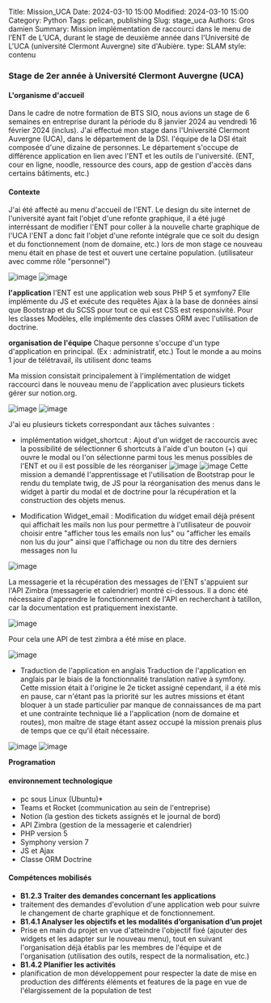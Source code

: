 Title: Mission_UCA
Date: 2024-03-10 15:00
Modified: 2024-03-10 15:00
Category: Python
Tags: pelican, publishing
Slug: stage_uca
Authors: Gros damien
Summary: Mission implémentation de raccourci dans le menu de l’ENT de L’UCA, durant le stage de deuxième année dans l'Université de L'UCA (université Clermont Auvergne) site d'Aubière.
type: SLAM
style: contenu

### Stage de 2er année à Université Clermont Auvergne (UCA)

#### L'organisme d'accueil

Dans le cadre de notre formation de BTS SIO, nous avions un stage de 6 semaines en entreprise durant la période du 8 janvier 2024 au vendredi 16 février 2024 (inclus). J'ai effectué mon stage dans l'Université Clermont Auvergne (UCA), dans le département de la DSI. l'équipe de la DSI était composée d'une dizaine de personnes. Le département s'occupe de différence application en lien avec l'ENT et les outils de l'université. (ENT, cour en ligne, noodle, ressource des cours, app de gestion d'accès dans certains bâtiments, etc.)

#### Contexte 

J'ai été affecté au menu d'accueil de l'ENT. Le design du site internet de l'université ayant fait l'objet d'une refonte graphique, il a été jugé interréssant de modifier l'ENT pour coller à la nouvelle charte graphique de l'UCA l'ENT a donc fait l'objet d'une refonte intégrale que ce soit du design et du fonctionnement (nom de domaine, etc.) lors de mon stage ce nouveau menu était en phase de test et ouvert une certaine population. (utilisateur avec comme rôle "personnel")

![image](./themes/mon-theme-pelican/static/images/stage_uca/maquette_web.png)
![image](./themes/mon-theme-pelican/static/images/stage_uca/current_dashboard.png)

**l'application**
l'ENT est une application web sous PHP 5 et symfony7
Elle implémente du JS et exécute des requêtes Ajax à la base de données ainsi que Bootstrap et du SCSS pour tout ce qui est CSS est responsivité.
Pour les classes Modèles, elle implémente des classes ORM avec l'utilisation de doctrine.

**organisation de l'équipe**
Chaque personne s'occupe d'un type d'application en principal. (Ex : administratif, etc.) Tout le monde a au moins 1 jour de télétravail, ils utilisent donc teams

Ma mission consistait principalement à l'implémentation de widget raccourci dans le nouveau menu de l'application avec plusieurs tickets gérer sur notion.org.

![image](./themes/mon-theme-pelican/static/images/stage_uca/notions.png)
![image](./themes/mon-theme-pelican/static/images/stage_uca/notions2.png)

J'ai eu plusieurs tickets correspondant aux tâches suivantes :
- implémentation widget_shortcut :
Ajout d'un widget de raccourcis avec la possibilité de sélectionner 6 shortcuts à l'aide d'un bouton (+) qui ouvre le modal ou l'on sélectionne parmi tous les menus possibles de l'ENT et ou il est possible de les réorganiser
![image](./themes/mon-theme-pelican/static/images/stage_uca/shortcut/menu_customization.png)
![image](./themes/mon-theme-pelican/static/images/stage_uca/shortcut/customization-shortcuts_modal.png)
Cette mission a demandé l'apprentissage et l'utilisation de Bootstrap pour le rendu du template twig, de JS pour la réorganisation des menus dans le widget à partir du modal et de doctrine pour la récupération et la construction des objets menus.

- Modification Widget_email :
Modification du widget email déjà présent qui affichait les mails non lus pour permettre à l'utilisateur de pouvoir choisir entre "afficher tous les emails non lus" ou "afficher les emails non lus du jour" ainsi que l'affichage ou non du titre des derniers messages non lu
    
![image](./themes/mon-theme-pelican/static/images/stage_uca/email/menu_widget_email.png)
    
La messagerie et la récupération des messages de l'ENT s'appuient sur l'API Zimbra (messagerie et calendrier) montré ci-dessous. Il a donc été nécessaire d'apprendre le fonctionnement de l'API en recherchant à tatillon, car la documentation est pratiquement inexistante.
    
![image](./themes/mon-theme-pelican/static/images/stage_uca/email/apizimbra.png)

Pour cela une API de test zimbra a été mise en place.

![image](./themes/mon-theme-pelican/static/images/stage_uca/email/apizimbra_test.png)

- Traduction de l'application en anglais
Traduction de l'application en anglais par le biais de la fonctionnalité translation native à symfony.
Cette mission était à l'origine le 2e ticket assigné cependant, il a été mis en pause, car n'étant pas la priorité sur les autres missions et étant bloquer à un stade particulier par manque de connaissances de ma part et une contrainte technique lié a l'application (nom de domaine et routes), mon maître de stage étant assez occupé la mission prenais plus de temps que ce qu'il était nécessaire.

![image](./themes/mon-theme-pelican/static/images/stage_uca/translation/menu-en.png)
![image](./themes/mon-theme-pelican/static/images/stage_uca/translation/email.twig-translation.png) 


**Programation**  

#### environnement technologique

- pc sous Linux (Ubuntu)*
- Teams et Rocket (communication au sein de l'entreprise)
- Notion (la gestion des tickets assignés et le journal de bord)
- API Zimbra (gestion de la messagerie et calendrier)
- PHP version 5
- Symphony version 7
- JS et Ajax
- Classe ORM Doctrine

#### Compétences mobilisés

- **B1.2.3 Traiter des demandes concernant les applications**
- traitement des demandes d'evolution d'une application web pour suivre le changement de charte graphique et de fonctionnement.
- **B1.4.1 Analyser les objectifs et les modalités d’organisation d’un projet**
- Prise en main du projet en vue d'atteindre l'objectif fixé (ajouter des widgets et les adapter sur le nouveau menu), tout en suivant l'organisation déjà établis par les membres de l'équipe et de l'organisation (utilisation des outils, respect de la normalisation, etc.)
- **B1.4.2 Planifier les activités**
- planification de mon développement pour respecter la date de mise en production des différents éléments et features de la page en vue de l'élargissement de la population de test
